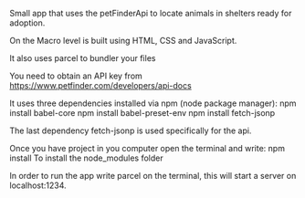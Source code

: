 Small app that uses the petFinderApi to locate animals in shelters ready for adoption.

On the Macro level is built using HTML, CSS and JavaScript.

It also uses parcel to bundler your files

You need to obtain an API key from https://www.petfinder.com/developers/api-docs

It uses three dependencies installed via npm (node package manager):
npm install babel-core
npm install babel-preset-env
npm install fetch-jsonp

The last dependency fetch-jsonp is used specifically for the api.

Once you have project in you computer open the terminal and write:
npm install
To install the node_modules folder

In order to run the app write parcel on the terminal, this will start a server on
localhost:1234.
